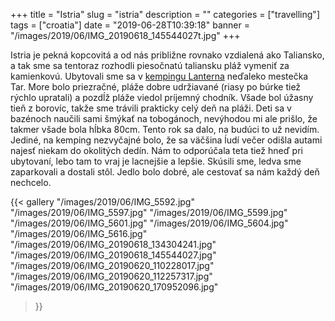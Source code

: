 +++
title = "Istria"
slug = "istria"
description = ""
categories = ["travelling"]
tags = ["croatia"]
date = "2019-06-28T10:39:18"
banner = "/images/2019/06/IMG_20190618_145544027t.jpg"
+++

Istria je pekná kopcovitá a od nás približne rovnako vzdialená ako Taliansko, a tak sme sa tentoraz rozhodli piesočnatú taliansku pláž vymeniť za kamienkovú. Ubytovali sme sa v <a title="Lanterna" href="https://www.camping-adriatic.com/lanterna-camp-porec" target="_blank">kempingu Lanterna</a> neďaleko mestečka Tar. More bolo priezračné, pláže dobre udržiavané (riasy po búrke tiež rýchlo upratali) a pozdĺž pláže viedol príjemný chodník. Všade bol úžasny tieň z borovíc, takže sme trávili prakticky celý deň na pláži. Deti sa v bazénoch naučili sami šmýkať na tobogánoch, nevýhodou mi ale prišlo, že takmer všade bola hĺbka 80cm. Tento rok sa dalo, na budúci to už nevidím. Jediné, na kemping nezvyčajné bolo, že sa väčšina ĺudí večer odišla autami najesť niekam do okolitých dedín. Nám to odporúčala teta tiež hneď pri ubytovaní, lebo tam to vraj je lacnejšie a lepšie. Skúsili sme, ledva sme zaparkovali a dostali stôl. Jedlo bolo dobré, ale cestovať sa nám každý deň nechcelo.


{{< gallery
  "/images/2019/06/IMG_5592.jpg"
  "/images/2019/06/IMG_5597.jpg"
  "/images/2019/06/IMG_5599.jpg"
  "/images/2019/06/IMG_5601.jpg"
  "/images/2019/06/IMG_5604.jpg"
  "/images/2019/06/IMG_5616.jpg"
  "/images/2019/06/IMG_20190618_134304241.jpg"
  "/images/2019/06/IMG_20190618_145544027.jpg"
  "/images/2019/06/IMG_20190620_110228017.jpg"
  "/images/2019/06/IMG_20190620_112257317.jpg"
  "/images/2019/06/IMG_20190620_170952096.jpg"
  
>}}


